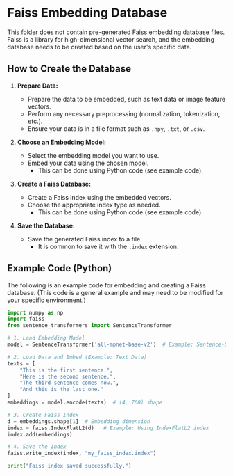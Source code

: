 # Faiss Embedding Database

This folder does not contain pre-generated Faiss embedding database files.
Faiss is a library for high-dimensional vector search, and the embedding database needs to be created based on the user's specific data.

## How to Create the Database

1. **Prepare Data:**
   - Prepare the data to be embedded, such as text data or image feature vectors.
   - Perform any necessary preprocessing (normalization, tokenization, etc.).
   - Ensure your data is in a file format such as `.npy`, `.txt`, or `.csv`.

2. **Choose an Embedding Model:**
   - Select the embedding model you want to use.
   - Embed your data using the chosen model.
     - This can be done using Python code (see example code).

3. **Create a Faiss Database:**
   - Create a Faiss index using the embedded vectors.
   - Choose the appropriate index type as needed.
     - This can be done using Python code (see example code).

4. **Save the Database:**
   - Save the generated Faiss index to a file.
     - It is common to save it with the `.index` extension.

## Example Code (Python)

The following is an example code for embedding and creating a Faiss database. (This code is a general example and may need to be modified for your specific environment.)

```python
import numpy as np
import faiss
from sentence_transformers import SentenceTransformer

# 1. Load Embedding Model
model = SentenceTransformer('all-mpnet-base-v2')  # Example: Sentence-BERT model

# 2. Load Data and Embed (Example: Text Data)
texts = [
    "This is the first sentence.",
    "Here is the second sentence.",
    "The third sentence comes now.",
    "And this is the last one."
]
embeddings = model.encode(texts)  # (4, 768) shape

# 3. Create Faiss Index
d = embeddings.shape[1]  # Embedding dimension
index = faiss.IndexFlatL2(d)   # Example: Using IndexFlatL2 index
index.add(embeddings)

# 4. Save the Index
faiss.write_index(index, "my_faiss_index.index")

print("Faiss index saved successfully.")